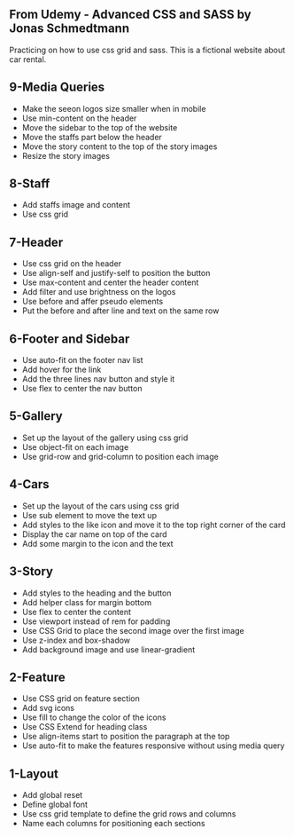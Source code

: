 From Udemy - Advanced CSS and SASS by Jonas Schmedtmann
--------------------------------------------------------
Practicing on how to use css grid and sass.  This is a fictional website about car rental.

9-Media Queries
--------------------------------------------------------
- Make the seeon logos size smaller when in mobile
- Use min-content on the header
- Move the sidebar to the top of the website
- Move the staffs part below the header
- Move the story content to the top of the story images
- Resize the story images

8-Staff
--------------------------------------------------------
- Add staffs image and content
- Use css grid

7-Header
--------------------------------------------------------
- Use css grid on the header
- Use align-self and justify-self to position the button
- Use max-content and center the header content
- Add filter and use brightness on the logos
- Use before and affer pseudo elements
- Put the before and after line and text on the same row

6-Footer and Sidebar
--------------------------------------------------------
- Use auto-fit on the footer nav list
- Add hover for the link
- Add the three lines nav button and style it
- Use flex to center the nav button

5-Gallery
--------------------------------------------------------
- Set up the layout of the gallery using css grid
- Use object-fit on each image
- Use grid-row and grid-column to position each image

4-Cars
--------------------------------------------------------
- Set up the layout of the cars using css grid
- Use sub element to move the text up
- Add styles to the like icon and move it to the top right corner of the card
- Display the car name on top of the card
- Add some margin to the icon and the text

3-Story
--------------------------------------------------------
- Add styles to the heading and the button
- Add helper class for margin bottom
- Use flex to center the content
- Use viewport instead of rem for padding
- Use CSS Grid to place the second image over the first image
- Use z-index and box-shadow
- Add background image and use linear-gradient

2-Feature
--------------------------------------------------------
- Use CSS grid on feature section
- Add svg icons
- Use fill to change the color of the icons
- Use CSS Extend for heading class
- Use align-items start to position the paragraph at the top
- Use auto-fit to make the features responsive without using media query

1-Layout
--------------------------------------------------------
- Add global reset
- Define global font
- Use css grid template to define the grid rows and columns
- Name each columns for positioning each sections